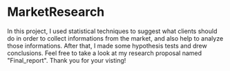 # MarketResearch
In this project, I used statistical techniques to suggest what clients should do in order to collect informations from the market, and also help to analyze those informations. After that, I made some hypothesis tests and drew conclusions.
Feel free to take a look at my research proposal named "Final_report". Thank you for your visting!

